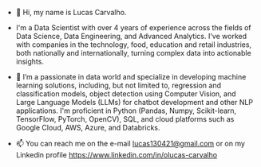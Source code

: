 - 👋 Hi, my name is Lucas Carvalho.
- I'm a Data Scientist with over 4 years of experience across the fields of Data Science, Data Engineering, and Advanced Analytics. I've worked with companies in the technology, food, education and retail industries, both nationally and internationally, turning complex data into actionable insights.
- 👀 I’m a passionate in data world and specialize in developing machine learning solutions, including, but not limited to, regression and classification models, object detection using Computer Vision, and Large Language Models (LLMs) for chatbot development and other NLP applications. I'm proficient in Python (Pandas, Numpy, Scikit-learn, TensorFlow, PyTorch, OpenCV), SQL, and cloud platforms such as Google Cloud, AWS, Azure, and Databricks.
  
- 📫 You can reach me on the e-mail lucas130421@gmail.com or on my Linkedin profile https://www.linkedin.com/in/olucas-carvalho

<!---
o-lucascarvalho/o-lucascarvalho is a ✨ special ✨ repository because its `README.md` (this file) appears on your GitHub profile.
You can click the Preview link to take a look at your changes.
--->
